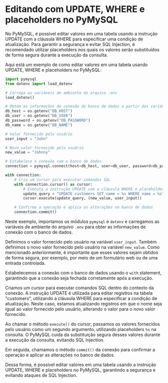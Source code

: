# Editando com UPDATE, WHERE e placeholders no PyMySQL

No PyMySQL, é possível editar valores em uma tabela usando a instrução UPDATE com a cláusula WHERE para especificar uma condição de atualização. Para garantir a segurança e evitar SQL Injection, é recomendado utilizar placeholders nos quais os valores serão substituídos de forma segura durante a execução da consulta.

Aqui está um exemplo de como editar valores em uma tabela usando UPDATE, WHERE e placeholders no PyMySQL:

```python
import pymysql
from dotenv import load_dotenv

# Carrega as variáveis de ambiente do arquivo .env
load_dotenv()

# Obtém as informações de conexão do banco de dados a partir das variáveis de ambiente
db_host = os.getenv("DB_HOST")
db_user = os.getenv("DB_USER")
db_password = os.getenv("DB_PASSWORD")
db_name = os.getenv("DB_NAME")

# Valor fornecido pelo usuário
user_input = "John"

# Novo valor fornecido pelo usuário
new_value = "Johnny"

# Estabelece a conexão com o banco de dados
connection = pymysql.connect(host=db_host, user=db_user, password=db_password, database=db_name)

with connection:
    # Cria um cursor para executar comandos SQL
    with connection.cursor() as cursor:
        # Executa a instrução UPDATE com a cláusula WHERE e placeholders
        update_query = "UPDATE customers SET name = %s WHERE name = %s"
        cursor.execute(update_query, (new_value, user_input))

    # Confirma a operação e aplica as alterações no banco de dados
    connection.commit()
```

Neste exemplo, importamos os módulos `pymysql` e `dotenv` e carregamos as variáveis de ambiente do arquivo `.env` para obter as informações de conexão com o banco de dados.

Definimos o valor fornecido pelo usuário na variável `user_input`. Também definimos o novo valor fornecido pelo usuário na variável `new_value`. Como mencionado anteriormente, é importante que esses valores sejam obtidos de forma segura, por exemplo, por meio de um formulário web ou de uma entrada controlada.

Estabelecemos a conexão com o banco de dados usando o `with` statement, garantindo que a conexão seja fechada corretamente após a execução.

Criamos um cursor para executar comandos SQL dentro do contexto da conexão. A instrução UPDATE é utilizada para editar registros na tabela "customers", utilizando a cláusula WHERE para especificar a condição de atualização. Neste caso, estamos atualizando registros em que o nome seja igual ao valor fornecido pelo usuário, alterando o valor para o novo valor fornecido.

Ao chamar o método `execute()` do cursor, passamos os valores fornecidos pelo usuário como um segundo argumento, utilizando placeholders `%s` na consulta. O PyMySQL cuida da substituição segura desses valores durante a execução da consulta, evitando SQL Injection.

Em seguida, chamamos o método `commit()` da conexão para confirmar a operação e aplicar as alterações no banco de dados.

Dessa forma, é possível editar valores em uma tabela usando a instrução UPDATE, WHERE e placeholders no PyMySQL, garantindo a segurança e evitando ataques de SQL Injection.
